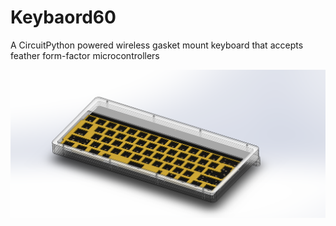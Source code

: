 # Keybaord60
A CircuitPython powered wireless gasket mount keyboard that accepts feather form-factor microcontrollers

![Keybaord60 Render](keyboard.png)
